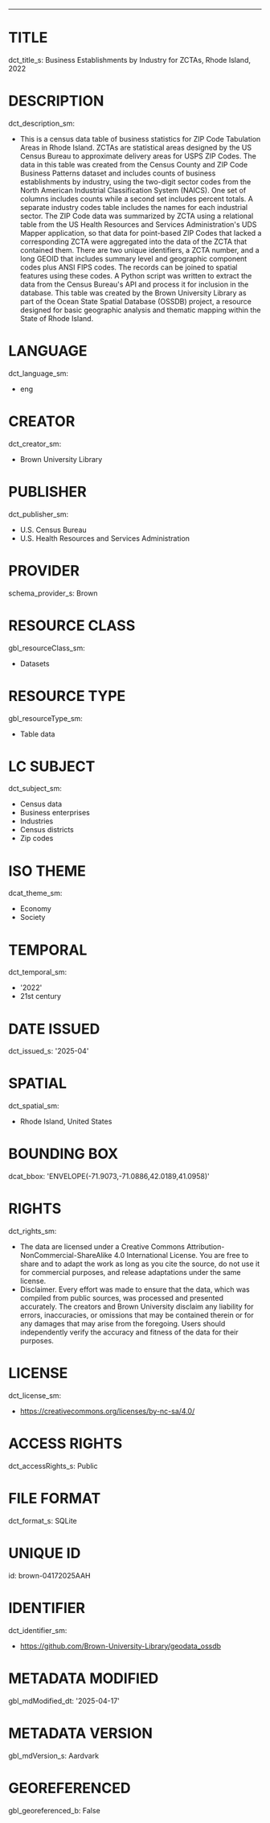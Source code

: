 ---
# TITLE
dct_title_s: Business Establishments by Industry for ZCTAs, Rhode Island, 2022

# DESCRIPTION
dct_description_sm:
- This is a census data table of business statistics for ZIP Code Tabulation Areas in Rhode Island. ZCTAs are statistical areas designed by the US Census Bureau to approximate delivery areas for USPS ZIP Codes. The data in this table was created from the Census County and ZIP Code Business Patterns dataset and includes counts of business establishments by industry, using the two-digit sector codes from the North American Industrial Classification System (NAICS). One set of columns includes counts while a second set includes percent totals. A separate industry codes table includes the names for each industrial sector. The ZIP Code data was summarized by ZCTA using a relational table from the US Health Resources and Services Administration's UDS Mapper application, so that data for point-based ZIP Codes that lacked a corresponding ZCTA were aggregated into the data of the ZCTA that contained them. There are two unique identifiers, a ZCTA number, and a long GEOID that includes summary level and geographic component codes plus ANSI FIPS codes. The records can be joined to spatial features using these codes. A Python script was written to extract the data from the Census Bureau's API and process it for inclusion in the database. This table was created by the Brown University Library as part of the Ocean State Spatial Database (OSSDB) project, a resource designed for basic geographic analysis and thematic mapping within the State of Rhode Island.

# LANGUAGE
dct_language_sm:
- eng

# CREATOR
dct_creator_sm:
- Brown University Library

# PUBLISHER
dct_publisher_sm:
- U.S. Census Bureau
- U.S. Health Resources and Services Administration

# PROVIDER
schema_provider_s: Brown

# RESOURCE CLASS
gbl_resourceClass_sm: 
- Datasets

# RESOURCE TYPE
gbl_resourceType_sm:
- Table data

# LC SUBJECT
dct_subject_sm:
- Census data
- Business enterprises
- Industries
- Census districts
- Zip codes

# ISO THEME
dcat_theme_sm:
- Economy
- Society

# TEMPORAL
dct_temporal_sm:
- '2022'
- 21st century

# DATE ISSUED
dct_issued_s: '2025-04'

# SPATIAL
dct_spatial_sm:
- Rhode Island, United States

# BOUNDING BOX
dcat_bbox: 'ENVELOPE(-71.9073,-71.0886,42.0189,41.0958)'

# RIGHTS
dct_rights_sm: 
- The data are licensed under a Creative Commons Attribution-NonCommercial-ShareAlike 4.0 International License. You are free to share and to adapt the work as long as you cite the source, do not use it for commercial purposes, and release adaptations under the same license.
- Disclaimer. Every effort was made to ensure that the data, which was compiled from public sources, was processed and presented accurately. The creators and Brown University disclaim any liability for errors, inaccuracies, or omissions that may be contained therein or for any damages that may arise from the foregoing. Users should independently verify the accuracy and fitness of the data for their purposes.

# LICENSE
dct_license_sm:
- https://creativecommons.org/licenses/by-nc-sa/4.0/

# ACCESS RIGHTS
dct_accessRights_s: Public

# FILE FORMAT
dct_format_s: SQLite

# UNIQUE ID
id: brown-04172025AAH

# IDENTIFIER
dct_identifier_sm:
- https://github.com/Brown-University-Library/geodata_ossdb

# METADATA MODIFIED
gbl_mdModified_dt: '2025-04-17'

# METADATA VERSION
gbl_mdVersion_s: Aardvark

# GEOREFERENCED
gbl_georeferenced_b: False